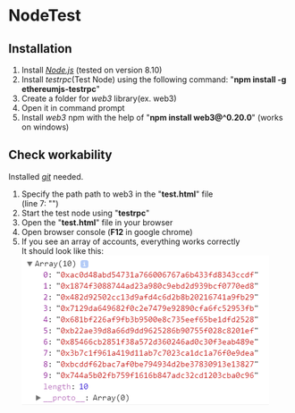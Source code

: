 # NodeTest
## Installation
1. Install [*Node.js*](https://nodejs.org/en/) (tested on version 8.10)
1. Install *testrpc*(Test Node) using the following command: "**npm install -g ethereumjs-testrpc**"
1. Create a folder for *web3* library(ex. web3)
1. Open it in command prompt
1. Install *web3* npm with the help of "**npm install web3@^0.20.0**" (works on windows)

## Check workability
Installed [*git*](https://git-scm.com/downloads) needed.  
1. Specify the path path to web3 in the "**test.html**" file  
(line 7: "<script src="path_to_web3\node_modules\web3\dist\web3.js"></script>")
1. Start the test node using "**testrpc**"
1. Open the "**test.html**" file in your browser
1. Open browser console (**F12** in google chrome)
1. If you see an array of accounts, everything works correctly  
It should look like this:  
![Accounts](/images/accounts.png)